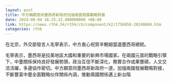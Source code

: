 ```yaml
---
layout: post
title: 中方稱願意同墨西哥新政府加強兩國發展戰略對接
date: 2024-06-04 16:25:22.000000000 +08:00
link: https://news.rthk.hk/rthk/ch/component/k2/1756058-20240604.htm
categories: rthk
---
```


在北京，外交部發言人毛寧表示，中方衷心祝賀辛鮑姆當選墨西哥總統。

毛寧表示，墨西哥是拉美地區大國和重要的新興市場國家。在兩國元首的戰略引領下，中墨關係保持良好發展勢頭，政治互信不斷深化，務實合作成果豐碩，人文交流活躍，多邊協作密切。中方願意同墨西哥新政府一道，加強兩國發展戰略對接，不斷豐富中墨全面戰略伙伴關係內涵，推動兩國關係邁上新台階
